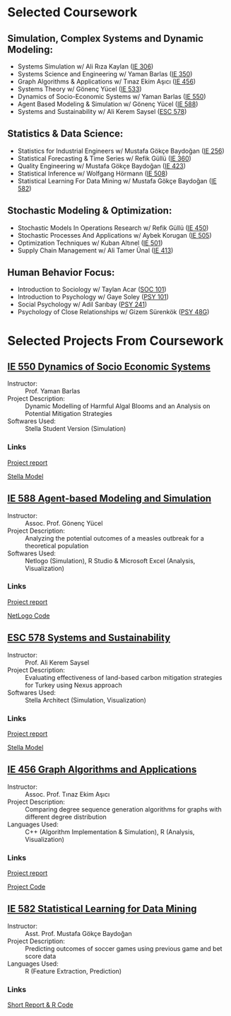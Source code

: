 # Selected Coursework
## Simulation, Complex Systems and Dynamic Modeling:
* Systems Simulation w/ Ali Rıza Kaylan ([IE 306](https://ie.boun.edu.tr/sites/ie.boun.edu.tr/files/IE306Syllabus18.pdf))	
* Systems Science and Engineering w/ Yaman Barlas ([IE 350](https://ie.boun.edu.tr/sites/ie.boun.edu.tr/files/IE350_Spring17_syllabus.pdf))	
* Graph Algorithms & Applications w/ Tınaz Ekim Aşıcı ([IE 456](IE_456_Syllabus.pdf))		
* Systems Theory w/ Gönenç Yücel ([IE 533](https://registration.boun.edu.tr/scripts/instructor/coursedescriptions/2019-2020-2/IE__53301.PDF))
* Dynamics of Socio-Economic Systems w/ Yaman Barlas ([IE 550](IE_550_Syllabus.pdf))		
* Agent Based Modeling & Simulation w/ Gönenç Yücel ([IE 588](IE_588_Syllabus.PDF))
* Systems and Sustainability w/ Ali Kerem Saysel ([ESC 578](http://web.boun.edu.tr/ali.saysel/ESc578.html))				
	
## Statistics & Data Science:
*	Statistics for Industrial Engineers w/ Mustafa Gökçe Baydoğan ([IE 256](https://ie.boun.edu.tr/sites/ie.boun.edu.tr/files/IE256_Fall17_syllabus.pdf))	
*	Statistical Forecasting & Time Series	w/ Refik Güllü ([IE 360](https://ie.boun.edu.tr/sites/ie.boun.edu.tr/files/IE360_Spring17_syllabus_1.pdf))
*	Quality Engineering w/ Mustafa Gökçe Baydoğan ([IE 423](https://ie.boun.edu.tr/sites/ie.boun.edu.tr/files/IE423_Fall16_Syllabus.pdf))
*	Statistical Inference w/ Wolfgang Hörmann ([IE 508](https://ie.boun.edu.tr/sites/ie.boun.edu.tr/files/IE__50801_1.PDF))
*	Statistical Learning For Data Mining w/ Mustafa Gökçe Baydoğan ([IE 582](IE_582_Syllabus.pdf))			

## Stochastic Modeling & Optimization:
*	Stochastic Models In Operations Research w/ Refik Güllü ([IE 450](https://ie.boun.edu.tr/sites/ie.boun.edu.tr/files/IE450_Fall15_syllabus.pdf))
*	Stochastic Processes And Applications w/ Aybek Korugan ([IE 505](https://ie.boun.edu.tr/sites/ie.boun.edu.tr/files/IE_505_0.pdf))
*	Optimization Techniques w/ Kuban Altınel ([IE 501](https://ie.boun.edu.tr/sites/ie.boun.edu.tr/files/IE__50101_0.pdf))					
*	Supply Chain Management w/ Ali Tamer Ünal ([IE 413](https://ie.boun.edu.tr/sites/ie.boun.edu.tr/files/IE413_Fall14_syllabus_0.pdf))

## Human Behavior Focus:
*	Introduction to Sociology w/ Taylan Acar ([SOC 101](https://registration.boun.edu.tr/scripts/schedule/coursedescription.asp?course=SOC%20101&section=01&term=2017/2018-3))
*	Introduction to Psychology w/ Gaye Soley ([PSY 101](https://registration.boun.edu.tr/scripts/instructor/coursedescriptions/2016-2017-1/PSY_10101.PDF))
*	Social Psychology w/ Adil Sarıbay ([PSY 241](https://registration.boun.edu.tr/scripts/instructor/coursedescriptions/2017-2018-1/PSY_24101.PDF))
*	Psychology of Close Relationships w/ Gizem Sürenkök ([PSY 48G](https://registration.boun.edu.tr/scripts/instructor/coursedescriptions/2017-2018-3/PSY_48G01.PDF))	

<h1>Selected Projects From Coursework</h1> 
<div class="container">
<h2> <a href="IE_550_Syllabus.pdf">IE 550 Dynamics of Socio Economic Systems</a>  </h2>
                  <dl>
                  <dt>Instructor:</dt> 
                  <dd>Prof. Yaman Barlas</dd> 
                  <dt>Project Description:</dt> <dd>Dynamic Modelling of Harmful Algal Blooms and an Analysis on Potential Mitigation Strategies </dd>
                  <dt>Softwares Used:</dt> <dd> Stella Student Version (Simulation) </dd>
                 </dl>
                    <h3> Links </h3>
                  <p> <a href="IE_550_Report.pdf"> Project report</a>  </p>
                  <p> <a href="IE_550_Model.STMX"> Stella Model</a>  </p>
                  </div>
<div class="container">
            <h2> <a href="IE_588_Syllabus.PDF">IE 588 Agent-based Modeling and Simulation</a>  </h2>      
          <dl>       
            <dt> Instructor:</dt> 
            <dd> Assoc. Prof. Gönenç Yücel </dd>           
            <dt> Project Description: </dt> 
            <dd> Analyzing the potential outcomes of a measles outbreak for a theoretical population </dd>
            <dt> Softwares Used:</dt> 
            <dd> Netlogo (Simulation), R Studio & Microsoft Excel (Analysis, Visualization) </dd>
          </dl>  
            <h3> Links </h3>
            <p> <a href="IE_588_Project_Report.pdf"> Project report</a>  </p>
            <p> <a href="IE_588_Project_code.nlogo"> NetLogo Code</a>  </p>
                </div>
<div class="container">
            <h2> <a href="http://web.boun.edu.tr/ali.saysel/ESc578.html">ESC 578 Systems and Sustainability</a>  </h2>
          <dl>                   
            <dt> Instructor: </dt> 
            <dd> Prof. Ali Kerem Saysel </dd>
            <dt> Project Description:</dt> 
            <dd> Evaluating effectiveness of land-based carbon mitigation strategies for Turkey using Nexus approach </dd>
            <dt> Softwares Used: </dt> 
            <dd> Stella Architect (Simulation, Visualization) </dd>
          </dl>  
            <h3> Links </h3>
            <p> <a href="ESC_578_Project_Writeup.pdf"> Project report</a>  </p>
            <p> <a href="ESC_578_Project_Model.stmx"> Stella Model</a>  </p>
                </div>
<div class="container">
            <h2> <a href="IE_456_Syllabus.pdf">IE 456 Graph Algorithms and Applications</a>  </h2>
          <dl>
            <dt> Instructor: </dt> 
            <dd> Assoc. Prof. Tınaz Ekim Aşıcı </dd>
            <dt> Project Description:</dt> 
            <dd> Comparing degree sequence generation algorithms for graphs with different degree distribution</dd>
            <dt> Languages Used:</dt> 
            <dd> C++ (Algorithm Implementation & Simulation), R (Analysis, Visualization)  </dd>
	  </dl>
		<h3> Links </h3>
            	<p> <a href="IE_456_Project_Report.pdf"> Project report</a>  </p>
            	<p> <a href="https://github.com/orkunirsoy/orkunirsoy.github.io/tree/main/IE456ProjectCode"> Project Code</a>  </p>
                	</div>
                	</div>
<div class="container">
                 <h2> <a href="IE_582_Syllabus.pdf">IE 582 Statistical Learning for Data Mining</a>  </h2>
          <dl>
            <dt> Instructor: </dt> 
            <dd> Asst. Prof. Mustafa Gökçe Baydoğan </dd>
            <dt> Project Description: </dt> 
            <dd> Predicting outcomes of soccer games using previous game and bet score data </dd>
            <dt> Languages Used: </dt> 
            <dd> R (Feature Extraction, Prediction) </dd>
          </dl>
            <h3> Links </h3>
            <p> <a href="IE_582_Project.html"> Short Report & R Code </a>  </p>
                </div>
